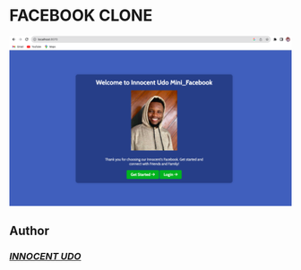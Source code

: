 # FACEBOOK CLONE

<img src="https://github.com/Innocentsax/Spring_Boot3_Hibernate-JPA/blob/main/simple-form/carrent.png">

## Author
### ___[INNOCENT UDO](https://github.com/Innocentsax)___

